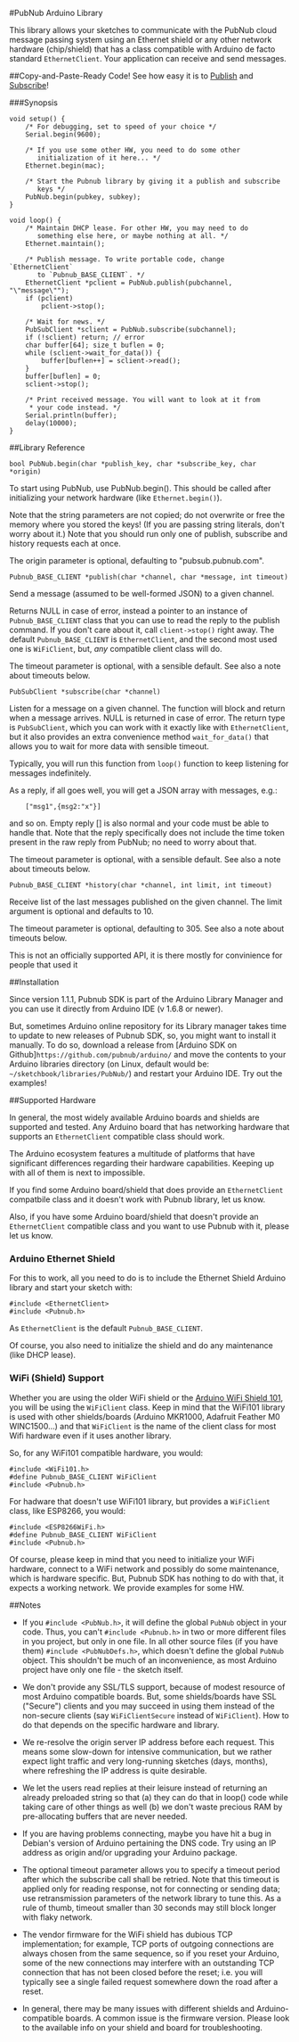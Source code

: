 #PubNub Arduino Library

This library allows your sketches to communicate with the PubNub cloud
message passing system using an Ethernet shield or any other network
hardware (chip/shield) that has a class compatible with Arduino de
facto standard `EthernetClient`. Your application can receive and send
messages.

##Copy-and-Paste-Ready Code!
See how easy it is to [Publish](examples/PubNubPublisher) and [Subscribe](examples/PubNubSubscriber)!

###Synopsis


	void setup() {
		/* For debugging, set to speed of your choice */
		Serial.begin(9600);
		
		/* If you use some other HW, you need to do some other
		   initialization of it here... */
		Ethernet.begin(mac);

	    /* Start the Pubnub library by giving it a publish and subscribe
		   keys */
		PubNub.begin(pubkey, subkey);
	}

	void loop() {
		/* Maintain DHCP lease. For other HW, you may need to do
		   something else here, or maybe nothing at all. */
		Ethernet.maintain();

		/* Publish message. To write portable code, change `EthernetClient`
		   to `Pubnub_BASE_CLIENT`. */
		EthernetClient *pclient = PubNub.publish(pubchannel, "\"message\"");
		if (pclient)
			pclient->stop();

		/* Wait for news. */
		PubSubClient *sclient = PubNub.subscribe(subchannel);
		if (!sclient) return; // error
		char buffer[64]; size_t buflen = 0;
		while (sclient->wait_for_data()) {
			buffer[buflen++] = sclient->read();
		}
		buffer[buflen] = 0;
		sclient->stop();

		/* Print received message. You will want to look at it from
		 * your code instead. */
		Serial.println(buffer);
		delay(10000);
	}

##Library Reference

``bool PubNub.begin(char *publish_key, char *subscribe_key, char *origin)``

To start using PubNub, use PubNub.begin().  This should be called
after initializing your network hardware (like `Ethernet.begin()`).

Note that the string parameters are not copied; do not overwrite or free the
memory where you stored the keys! (If you are passing string literals, don't
worry about it.) Note that you should run only one of publish, subscribe and
history requests each at once.

The origin parameter is optional, defaulting to "pubsub.pubnub.com".

``Pubnub_BASE_CLIENT *publish(char *channel, char *message, int timeout)``

Send a message (assumed to be well-formed JSON) to a given channel.

Returns NULL in case of error, instead a pointer to an instance of
`Pubnub_BASE_CLIENT` class that you can use to read the reply to the
publish command. If you don't care about it, call ``client->stop()``
right away. The default `Pubnub_BASE_CLIENT` is `EthernetClient`,
and the second most used one is `WiFiClient`, but, _any_ compatible
client class will do.

The timeout parameter is optional, with a sensible default. See also a
note about timeouts below.

``PubSubClient *subscribe(char *channel)``

Listen for a message on a given channel. The function will block and
return when a message arrives. NULL is returned in case of error.  The
return type is `PubSubClient`, which you can work with it exactly like
with `EthernetClient`, but it also provides an extra convenience
method ``wait_for_data()`` that allows you to wait for more data with
sensible timeout.

Typically, you will run this function from `loop()` function to keep
listening for messages indefinitely.

As a reply, if all goes well, you will get a JSON array with messages,
e.g.:

```
	["msg1",{msg2:"x"}]
```

and so on. Empty reply [] is also normal and your code must be
able to handle that. Note that the reply specifically does not
include the time token present in the raw reply from PubNub;
no need to worry about that.

The timeout parameter is optional, with a sensible default. See also a
note about timeouts below.

``Pubnub_BASE_CLIENT *history(char *channel, int limit, int timeout)``

Receive list of the last messages published on the given channel.
The limit argument is optional and defaults to 10.

The timeout parameter is optional, defaulting to 305. See also
a note about timeouts below.

This is not an officially supported API, it is there mostly for
convinience for people that used it

##Installation

Since version 1.1.1, Pubnub SDK is part of the Arduino Library
Manager and you can use it directly from Arduino IDE (v 1.6.8
or newer).

But, sometimes Arduino online repository for its Library manager takes
time to update to new releases of Pubnub SDK, so, you might want to
install it manually. To do so, download a release from
[Arduino SDK on Github]`https://github.com/pubnub/arduino/` and move
the contents to your Arduino libraries directory (on Linux, default
would be: `~/sketchbook/libraries/PubNub/`) and restart your Arduino
IDE.  Try out the examples!

##Supported Hardware

In general, the most widely available Arduino boards and shields are
supported and tested. Any Arduino board that has networking hardware
that supports an `EthernetClient` compatible class should work.

The Arduino ecosystem features a multitude of platforms that
have significant differences regarding their hardware capabilities.
Keeping up with all of them is next to impossible.

If you find some Arduino board/shield that does provide an
`EthernetClient` compatbile class and it doesn't work with Pubnub
library, let us know.

Also, if you have some Arduino board/shield that doesn't provide an
`EthernetClient` compatible class and you want to use Pubnub with it,
please let us know.

### Arduino Ethernet Shield

For this to work, all you need to do is to include the Ethernet
Shield Arduino library and start your sketch with:

	#include <EthernetClient>
	#include <Pubnub.h>

As `EthernetClient` is the default `Pubnub_BASE_CLIENT`.

Of course, you also need to initialize the shield and do any
maintenance (like DHCP lease).

	
### WiFi (Shield) Support

Whether you are using the older WiFi shield or the
[Arduino WiFi Shield 101](https://www.arduino.cc/en/Main/ArduinoWiFiShield101),
you will be using the `WiFiClient` class. Keep in mind that the
WiFi101 library is used with other shields/boards (Arduino MKR1000,
Adafruit Feather M0 WINC1500...) and that `WiFiClient` is the name
of the client class for most Wifi hardware even if it uses another
library.

So, for any WiFi101 compatible hardware, you would:

	#include <WiFi101.h>
	#define Pubnub_BASE_CLIENT WiFiClient
	#include <Pubnub.h>

For hadware that doesn't use WiFi101 library, but provides a
`WiFiClient` class, like ESP8266, you would:

    #include <ESP8266WiFi.h>
	#define Pubnub_BASE_CLIENT WiFiClient
	#include <Pubnub.h>

Of course, please keep in mind that you need to initialize your WiFi
hardware, connect to a WiFi network and possibly do some maintenance,
which is hardware specific. But, Pubnub SDK has nothing to do with
that, it expects a working network.  We provide examples for some HW.

##Notes

* If you `#include <PubNub.h>`, it will define the global `PubNub`
  object in your code. Thus, you can't `#include <Pubnub.h>` in two or
  more different files in you project, but only in one file. In all
  other source files (if you have them) `#include <PubNubDefs.h>`,
  which doesn't define the global `PubNub` object. This shouldn't be
  much of an inconvenience, as most Arduino project have only one
  file - the sketch itself.

* We don't provide any SSL/TLS support, because of modest resource of
most Arduino compatible boards. But, some shields/boards have SSL
("Secure") clients and you may succeed in using them instead of the
non-secure clients (say `WiFiClientSecure` instead of
`WiFiClient`). How to do that depends on the specific hardware and
library.

* We re-resolve the origin server IP address before each request.
This means some slow-down for intensive communication, but we rather
expect light traffic and very long-running sketches (days, months),
where refreshing the IP address is quite desirable.

* We let the users read replies at their leisure instead of
returning an already preloaded string so that (a) they can do that
in loop() code while taking care of other things as well (b) we don't
waste precious RAM by pre-allocating buffers that are never needed.

* If you are having problems connecting, maybe you have hit
a bug in Debian's version of Arduino pertaining the DNS code. Try using
an IP address as origin and/or upgrading your Arduino package.

* The optional timeout parameter allows you to specify a timeout
period after which the subscribe call shall be retried. Note
that this timeout is applied only for reading response, not for
connecting or sending data; use retransmission parameters of
the network library to tune this. As a rule of thumb, timeout
smaller than 30 seconds may still block longer with flaky
network. 

* The vendor firmware for the WiFi shield has dubious TCP implementation;
for example, TCP ports of outgoing connections are always chosen from the
same sequence, so if you reset your Arduino, some of the new connections
may interfere with an outstanding TCP connection that has not been closed
before the reset; i.e. you will typically see a single failed request
somewhere down the road after a reset.

* In general, there may be many issues with different shields and
Arduino-compatible boards. A common issue is the firmware
version. Please look to the available info on your shield and board
for troubleshooting.
